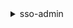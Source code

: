 <details><summary>sso-admin</summary><blockquote>

- **<details><summary>attach-managed-policy-to-permission-set</summary><blockquote>**

  * --instance-arn
  * --permission-set-arn
  * --managed-policy-arn
  * --cli-input-json
  * --cli-input-yaml
  * --generate-cli-skeleton


- **<details><summary>create-account-assignment</summary><blockquote>**

  * --instance-arn
  * --target-id
  * --target-type
  * --permission-set-arn
  * --principal-type
  * --principal-id
  * --cli-input-json
  * --cli-input-yaml
  * --generate-cli-skeleton


- **<details><summary>create-instance-access-control-attribute-configuration</summary><blockquote>**

  * --instance-arn
  * --instance-access-control-attribute-configuration
  * --cli-input-json
  * --cli-input-yaml
  * --generate-cli-skeleton


- **<details><summary>create-permission-set</summary><blockquote>**

  * --name
  * --description
  * --instance-arn
  * --session-duration
  * --relay-state
  * --tags
  * --cli-input-json
  * --cli-input-yaml
  * --generate-cli-skeleton


- **<details><summary>delete-account-assignment</summary><blockquote>**

  * --instance-arn
  * --target-id
  * --target-type
  * --permission-set-arn
  * --principal-type
  * --principal-id
  * --cli-input-json
  * --cli-input-yaml
  * --generate-cli-skeleton


- **<details><summary>delete-inline-policy-from-permission-set</summary><blockquote>**

  * --instance-arn
  * --permission-set-arn
  * --cli-input-json
  * --cli-input-yaml
  * --generate-cli-skeleton


- **<details><summary>delete-instance-access-control-attribute-configuration</summary><blockquote>**

  * --instance-arn
  * --cli-input-json
  * --cli-input-yaml
  * --generate-cli-skeleton


- **<details><summary>delete-permission-set</summary><blockquote>**

  * --instance-arn
  * --permission-set-arn
  * --cli-input-json
  * --cli-input-yaml
  * --generate-cli-skeleton


- **<details><summary>describe-account-assignment-creation-status</summary><blockquote>**

  * --instance-arn
  * --account-assignment-creation-request-id
  * --cli-input-json
  * --cli-input-yaml
  * --generate-cli-skeleton


- **<details><summary>describe-account-assignment-deletion-status</summary><blockquote>**

  * --instance-arn
  * --account-assignment-deletion-request-id
  * --cli-input-json
  * --cli-input-yaml
  * --generate-cli-skeleton


- **<details><summary>describe-instance-access-control-attribute-configuration</summary><blockquote>**

  * --instance-arn
  * --cli-input-json
  * --cli-input-yaml
  * --generate-cli-skeleton


- **<details><summary>describe-permission-set</summary><blockquote>**

  * --instance-arn
  * --permission-set-arn
  * --cli-input-json
  * --cli-input-yaml
  * --generate-cli-skeleton


- **<details><summary>describe-permission-set-provisioning-status</summary><blockquote>**

  * --instance-arn
  * --provision-permission-set-request-id
  * --cli-input-json
  * --cli-input-yaml
  * --generate-cli-skeleton


- **<details><summary>detach-managed-policy-from-permission-set</summary><blockquote>**

  * --instance-arn
  * --permission-set-arn
  * --managed-policy-arn
  * --cli-input-json
  * --cli-input-yaml
  * --generate-cli-skeleton


- **<details><summary>get-inline-policy-for-permission-set</summary><blockquote>**

  * --instance-arn
  * --permission-set-arn
  * --cli-input-json
  * --cli-input-yaml
  * --generate-cli-skeleton


- **<details><summary>help</summary><blockquote>**

  * 


- **<details><summary>list-account-assignment-creation-status</summary><blockquote>**

  * --instance-arn
  * --filter
  * --cli-input-json
  * --cli-input-yaml
  * --starting-token
  * --page-size
  * --max-items
  * --generate-cli-skeleton


- **<details><summary>list-account-assignment-deletion-status</summary><blockquote>**

  * --instance-arn
  * --filter
  * --cli-input-json
  * --cli-input-yaml
  * --starting-token
  * --page-size
  * --max-items
  * --generate-cli-skeleton


- **<details><summary>list-account-assignments</summary><blockquote>**

  * --instance-arn
  * --account-id
  * --permission-set-arn
  * --cli-input-json
  * --cli-input-yaml
  * --starting-token
  * --page-size
  * --max-items
  * --generate-cli-skeleton


- **<details><summary>list-accounts-for-provisioned-permission-set</summary><blockquote>**

  * --instance-arn
  * --permission-set-arn
  * --provisioning-status
  * --cli-input-json
  * --cli-input-yaml
  * --starting-token
  * --page-size
  * --max-items
  * --generate-cli-skeleton


- **<details><summary>list-instances</summary><blockquote>**

  * --cli-input-json
  * --cli-input-yaml
  * --starting-token
  * --page-size
  * --max-items
  * --generate-cli-skeleton


- **<details><summary>list-managed-policies-in-permission-set</summary><blockquote>**

  * --instance-arn
  * --permission-set-arn
  * --cli-input-json
  * --cli-input-yaml
  * --starting-token
  * --page-size
  * --max-items
  * --generate-cli-skeleton


- **<details><summary>list-permission-set-provisioning-status</summary><blockquote>**

  * --instance-arn
  * --filter
  * --cli-input-json
  * --cli-input-yaml
  * --starting-token
  * --page-size
  * --max-items
  * --generate-cli-skeleton


- **<details><summary>list-permission-sets</summary><blockquote>**

  * --instance-arn
  * --cli-input-json
  * --cli-input-yaml
  * --starting-token
  * --page-size
  * --max-items
  * --generate-cli-skeleton


- **<details><summary>list-permission-sets-provisioned-to-account</summary><blockquote>**

  * --instance-arn
  * --account-id
  * --provisioning-status
  * --cli-input-json
  * --cli-input-yaml
  * --starting-token
  * --page-size
  * --max-items
  * --generate-cli-skeleton


- **<details><summary>list-tags-for-resource</summary><blockquote>**

  * --instance-arn
  * --resource-arn
  * --cli-input-json
  * --cli-input-yaml
  * --starting-token
  * --max-items
  * --generate-cli-skeleton


- **<details><summary>provision-permission-set</summary><blockquote>**

  * --instance-arn
  * --permission-set-arn
  * --target-id
  * --target-type
  * --cli-input-json
  * --cli-input-yaml
  * --generate-cli-skeleton


- **<details><summary>put-inline-policy-to-permission-set</summary><blockquote>**

  * --instance-arn
  * --permission-set-arn
  * --inline-policy
  * --cli-input-json
  * --cli-input-yaml
  * --generate-cli-skeleton


- **<details><summary>tag-resource</summary><blockquote>**

  * --instance-arn
  * --resource-arn
  * --tags
  * --cli-input-json
  * --cli-input-yaml
  * --generate-cli-skeleton


- **<details><summary>untag-resource</summary><blockquote>**

  * --instance-arn
  * --resource-arn
  * --tag-keys
  * --cli-input-json
  * --cli-input-yaml
  * --generate-cli-skeleton


- **<details><summary>update-instance-access-control-attribute-configuration</summary><blockquote>**

  * --instance-arn
  * --instance-access-control-attribute-configuration
  * --cli-input-json
  * --cli-input-yaml
  * --generate-cli-skeleton


- **<details><summary>update-permission-set</summary><blockquote>**

  * --instance-arn
  * --permission-set-arn
  * --description
  * --session-duration
  * --relay-state
  * --cli-input-json
  * --cli-input-yaml
  * --generate-cli-skeleton


</blockquote></details>
</blockquote></details>
</blockquote></details>
</blockquote></details>
</blockquote></details>
</blockquote></details>
</blockquote></details>
</blockquote></details>
</blockquote></details>
</blockquote></details>
</blockquote></details>
</blockquote></details>
</blockquote></details>
</blockquote></details>
</blockquote></details>
</blockquote></details>
</blockquote></details>
</blockquote></details>
</blockquote></details>
</blockquote></details>
</blockquote></details>
</blockquote></details>
</blockquote></details>
</blockquote></details>
</blockquote></details>
</blockquote></details>
</blockquote></details>
</blockquote></details>
</blockquote></details>
</blockquote></details>
</blockquote></details>
</blockquote></details>
</blockquote></details>
